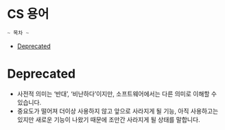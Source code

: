 # CS 용어

```jsx
~ 목차 ~
```

- [Deprecated](#deprecated)

# Deprecated

- 사전적 의미는 ‘반대’, ‘비난하다’이지만, 소프트웨어에서는 다른 의미로 이해할 수 있습니다.
- 중요도가 떨어져 더이상 사용하지 않고 앞으로 사라지게 될 기능, 아직 사용하고는 있지만 새로운 기능이 나왔기 때문에 조만간 사라지게 될 상태를 말합니다.